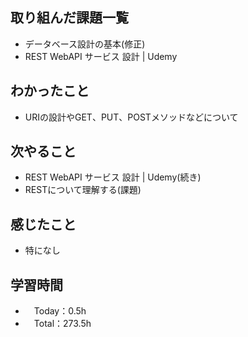 ## 取り組んだ課題一覧
- データベース設計の基本(修正)
- REST WebAPI サービス 設計 | Udemy

## わかったこと
- URIの設計やGET、PUT、POSTメソッドなどについて

## 次やること
- REST WebAPI サービス 設計 | Udemy(続き)
- RESTについて理解する(課題)

## 感じたこと
- 特になし

## 学習時間
- 　Today：0.5h
- 　Total：273.5h